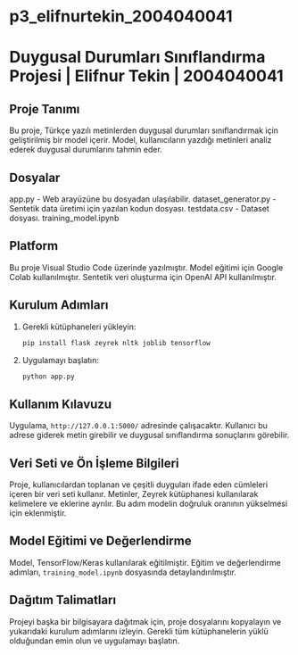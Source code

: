 # p3_elifnurtekin_2004040041


# Duygusal Durumları Sınıflandırma Projesi | Elifnur Tekin | 2004040041

## Proje Tanımı
Bu proje, Türkçe yazılı metinlerden duygusal durumları sınıflandırmak için geliştirilmiş bir model içerir. 
Model, kullanıcıların yazdığı metinleri analiz ederek duygusal durumlarını tahmin eder.

## Dosyalar
app.py - Web arayüzüne bu dosyadan ulaşılabilir.
dataset_generator.py - Sentetik data üretimi için yazılan kodun dosyası.
testdata.csv - Dataset dosyası.
training_model.ipynb


## Platform
Bu proje Visual Studio Code üzerinde yazılmıştır. Model eğitimi için Google Colab kullanılmıştır. Sentetik veri oluşturma için OpenAI API kullanılmıştır.

## Kurulum Adımları
1. Gerekli kütüphaneleri yükleyin:
   ```bash
   pip install flask zeyrek nltk joblib tensorflow
   ```
2. Uygulamayı başlatın:
   ```bash
   python app.py
   ```

## Kullanım Kılavuzu
Uygulama, `http://127.0.0.1:5000/` adresinde çalışacaktır. 
Kullanıcı bu adrese giderek metin girebilir ve duygusal sınıflandırma sonuçlarını görebilir.

## Veri Seti ve Ön İşleme Bilgileri
Proje, kullanıcılardan toplanan ve çeşitli duyguları ifade eden cümleleri içeren bir veri seti kullanır. 
Metinler, Zeyrek kütüphanesi kullanılarak kelimelere ve eklerine ayrılır. Bu adım modelin doğruluk oranının yükselmesi için eklenmiştir.

## Model Eğitimi ve Değerlendirme
Model, TensorFlow/Keras kullanılarak eğitilmiştir. 
Eğitim ve değerlendirme adımları, `training_model.ipynb` dosyasında detaylandırılmıştır.

## Dağıtım Talimatları
Projeyi başka bir bilgisayara dağıtmak için, proje dosyalarını kopyalayın ve yukarıdaki kurulum adımlarını izleyin. 
Gerekli tüm kütüphanelerin yüklü olduğundan emin olun ve uygulamayı başlatın.

